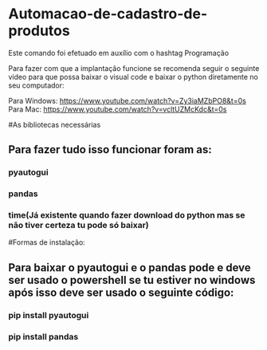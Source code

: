 # Automacao-de-cadastro-de-produtos
Este comando foi efetuado em auxílio com o hashtag Programação

Para fazer com que a implantação funcione se recomenda seguir o seguinte vídeo para que possa baixar o visual code e baixar o python diretamente no seu computador:

Para Windows: https://www.youtube.com/watch?v=Zy3iaMZbPO8&t=0s
Para Mac: https://www.youtube.com/watch?v=vcltUZMcKdc&t=0s

#As bibliotecas necessárias 
## Para fazer tudo isso funcionar foram as:
### pyautogui
### pandas
### time(Já existente quando fazer download do python mas se não tiver certeza tu pode só baixar)

#Formas de instalação:
## Para baixar o pyautogui e o pandas pode e deve ser usado o powershell se tu estiver no windows após isso deve ser usado o seguinte código:
### pip install pyautogui 
### pip install pandas
